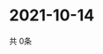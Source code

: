 # 2021-10-14
  共 0条

  <!-- BEGIN -->
  <!-- 最后更新时间Thu Oct 14 2021 17:11:04 GMT+0000 (Coordinated Universal Time) -->
  
  <!-- END -->
  
  
